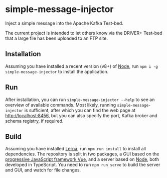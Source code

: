 # simple-message-injector

Inject a simple message into the Apache Kafka Test-bed.

The current project is intended to let others know via the DRIVER+ Test-bed that a large file has been uploaded to an FTP site.

## Installation

Assuming you have installed a recent version (v8+) of [Node](http://nodejs.org), run `npm i -g simple-message-injector` to install the application.

## Run

After installation, you can run `simple-message-injector --help` to see an overview of available commands. Most likely, running `simple-message-injector` is sufficient, after which you can find the web page at [http://localhost:8456](http://localhost:8456), but you can also specify the port, Kafka broker and schema registry, if required.

## Build

Assuming you have installed [Lerna](https://lernajs.io), run `npm run install` to install all dependencies. The repository is split in two packages, a GUI based on the [progressive JavaScript framework Vue](https://vuejs.org), and a server based on [Node](http://nodejs.org), both developed in TypeScript. You need to run `npm run serve` to build the server and GUI, and watch for file changes.
